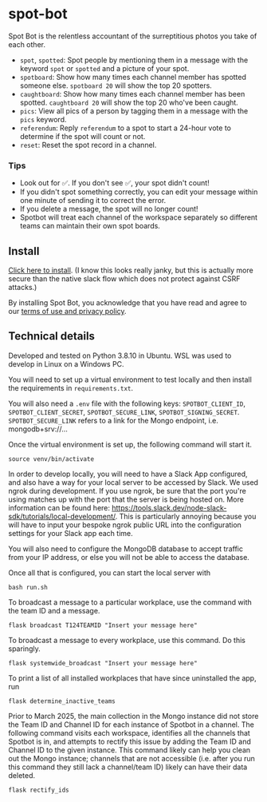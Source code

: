 # spot-bot

Spot Bot is the relentless accountant of the surreptitious photos you take of each other. 

- `spot`, `spotted`: Spot people by mentioning them in a message with the keyword `spot` or `spotted` and a picture of your spot. 
- `spotboard`: Show how many times each channel member has spotted someone else. `spotboard 20` will show the top 20 spotters. 
- `caughtboard`: Show how many times each channel member has been spotted. `caughtboard 20` will show the top 20 who've been caught.
- `pics`: View all pics of a person by tagging them in a message with the `pics` keyword. 
- `referendum`: Reply `referendum` to a spot to start a 24-hour vote to determine if the spot will count or not. 
- `reset`: Reset the spot record in a channel. 


### Tips
- Look out for :white_check_mark:. If you don't see :white_check_mark:, your spot didn't count!
- If you didn't spot something correctly, you can edit your message within one minute of sending it to correct the error. 
- If you delete a message, the spot will no longer count! 
- Spotbot will treat each channel of the workspace separately so different teams can maintain their own spot boards. 

## Install
[Click here to install](https://spot-bot.csmentors.org/spotbot/install/). (I know this looks really janky, but this is actually more secure than the native slack flow which does not protect against CSRF attacks.)

By installing Spot Bot, you acknowledge that you have read and agree to our [terms of use and privacy policy](https://gabeclasson.com/projects/spot-bot/terms-privacy/). 

## Technical details
Developed and tested on Python 3.8.10 in Ubuntu. WSL was used to develop in Linux on a Windows PC. 

You will need to set up a virtual environment to test locally and then install the requirements in `requirements.txt`. 

You will also need a `.env` file with the following keys: `SPOTBOT_CLIENT_ID`, `SPOTBOT_CLIENT_SECRET`, `SPOTBOT_SECURE_LINK`, `SPOTBOT_SIGNING_SECRET`. `SPOTBOT_SECURE_LINK` refers to a link for the Mongo endpoint, i.e. mongodb+srv://...

Once the virtual environment is set up, the following command will start it. 

    source venv/bin/activate

In order to develop locally, you will need to have a Slack App configured, and also have a way for your local server to be accessed by Slack. We used ngrok during development. If you use ngrok, be sure that the port you're using matches up with the port that the server is being hosted on. More information can be found here: https://tools.slack.dev/node-slack-sdk/tutorials/local-development/. This is particularly annoying because you will have to input your bespoke ngrok public URL into the configuration settings for your Slack app each time. 

You will also need to configure the MongoDB database to accept traffic from your IP address, or else you will not be able to access the database.

Once all that is configured, you can start the local server with 

    bash run.sh

To broadcast a message to a particular workplace, use the command with the team ID and a message. 

    flask broadcast T124TEAMID "Insert your message here"

To broadcast a message to every workplace, use this command. Do this sparingly.

    flask systemwide_broadcast "Insert your message here"

To print a list of all installed workplaces that have since uninstalled the app, run

    flask determine_inactive_teams

Prior to March 2025, the main collection in the Mongo instance did not store the Team ID and Channel ID for each instance of Spotbot in a channel. The following command visits each workspace, identifies all the channels that Spotbot is in, and attempts to rectify this issue by adding the Team ID and Channel ID to the given instance. This command likely can help you clean out the Mongo instance; channels that are not accessible (i.e. after you run this command they still lack a channel/team ID) likely can have their data deleted.

    flask rectify_ids